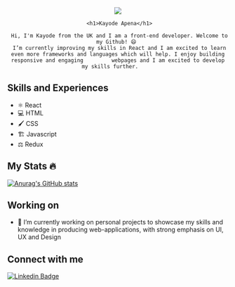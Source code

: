 <div align="center">
     <img src="https://media.giphy.com/media/f3iwJFOVOwuy7K6FFw/giphy.gif"/>
     
     <h1>Kayode Apena</h1>
     
     Hi, I'm Kayode from the UK and I am a front-end developer. Welcome to my Github! 😄 
     I’m currently improving my skills in React and I am excited to learn even more frameworks and languages which will help. I enjoy building responsive and engaging         webpages and I am excited to develop my skills further.     
</div>
     



## Skills and Experiences

* ⚛️ React
* 💻 HTML
* 🖌️ CSS
* 🏗️ Javascript
* ⚖️ Redux  

     
## My Stats 🔥
[![Anurag's GitHub stats](https://github-readme-stats.vercel.app/api?username=KAcodes)](https://github.com/anuraghazra/github-readme-stats)

## Working on 

- 🔭 I’m currently working on personal projects to showcase my skills and knowledge in producing web-applications, with strong emphasis on  UI, UX and Design

## Connect with me
[![Linkedin Badge](https://img.shields.io/badge/-kakbar-blue?style=flat&logo=Linkedin&logoColor=white)](https://www.linkedin.com/in/kayode-apena-bb7479173/)

